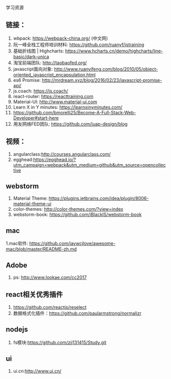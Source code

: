 学习资源
## 链接：
1. wbpack: https://webpack-china.org/ (中文网)
2. 阮一峰全栈工程师培训材料: https://github.com/ruanyf/jstraining
3. 基础折线图 | Highcharts: https://www.hcharts.cn/demo/highcharts/line-basic/dark-unica
4. 淘宝前端团队: http://taobaofed.org/
5. javascript面向对象: http://www.ruanyifeng.com/blog/2010/05/object-oriented_javascript_encapsulation.html
6. es6 Promise: http://mrdream.xyz/blog/2016/02/23/javascript-promise-api/
7. js.coach: https://js.coach/
8. react-router: https://reacttraining.com
9. Material-UI: http://www.material-ui.com
10. Learn X in Y minutes: https://learnxinyminutes.com/
11. https://github.com/bmorelli25/Become-A-Full-Stack-Web-Developer#start-here
12. 用友网络FED团队: https://github.com/iuap-design/blog

## 视频：
1. angularclass:http://courses.angularclass.com/
2. egghead:https://egghead.io/?utm_campaign=webpack&utm_medium=github&utm_source=opencollective

## webstorm
1. Material Theme: https://plugins.jetbrains.com/idea/plugin/8006-material-theme-ui
2. color-themes: http://color-themes.com/?view=index
3. webstorm-book: https://github.com/iBlackIS/webstorm-book

## mac
1.mac软件: https://github.com/jaywcjlove/awesome-mac/blob/master/README-zh.md

## Adobe
1. ps: http://www.lookae.com/cc2017

## react相关优秀插件
1. https://github.com/reactjs/reselect
2. 数据格式化插件：https://github.com/paularmstrong/normalizr

## nodejs
1. fs模块:https://github.com/zjj131415/Study.git

## ui
1. ui.cn:http://www.ui.cn/
